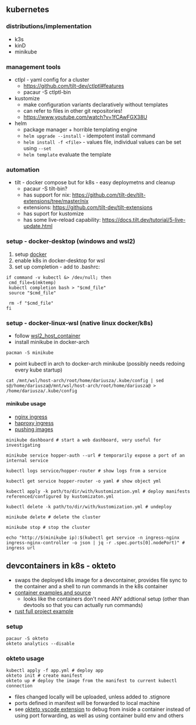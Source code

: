 ## kubernetes

### distributions/implementation

- k3s
- kinD
- minikube

### management tools

- ctlpl - yaml config for a cluster
    - https://github.com/tilt-dev/ctlptl#features
    - pacaur -S ctlptl-bin
- kustomize
    - make configuration variants declaratively without templates
    - can refer to files in other git repositories!
    - https://www.youtube.com/watch?v=1fCAwFGX38U
- helm
    - package manager + horrible templating engine
    - `helm upgrade --install` - idempotent install command
    - `helm install -f <file>` - values file, individual values can be set using `--set`
    - `helm template` evaluate the template

### automation

- tilt - docker compose but for k8s - easy deploymetns and cleanup
    - pacaur -S tilt-bin?
    - has support for nix: https://github.com/tilt-dev/tilt-extensions/tree/master/nix
    - extensions: https://github.com/tilt-dev/tilt-extensions
    - has suport for kustomize
    - has some live-reload capability: https://docs.tilt.dev/tutorial/5-live-update.html

### setup - docker-desktop (windows and wsl2)

1. setup [docker](./docker.md) 
2. enable k8s in docker-desktop for wsl
3. set up completion - add to .bashrc:
```
if command -v kubectl &> /dev/null; then
 cmd_file=$(mktemp)
 kubectl completion bash > "$cmd_file"
 source "$cmd_file"

 rm -f "$cmd_file"
fi
```

### setup - docker-linux-wsl (native linux docker/k8s)

* follow [wsl2_host_container](../windows/wsl2_host_container.md)
* install minikube in docker-arch
```
pacman -S minikube
```
* point kubectl in arch to docker-arch minikube (possibly needs redoing every kube startup)
```
cat /mnt/wsl/host-arch/root/home/dariusza/.kube/config | sed s@/home/dariusza@/mnt/wsl/host-arch/root/home/dariusza@ > /home/dariusza/.kube/config
```

#### minikube usage

- [nginx ingress](https://kubernetes.io/docs/tasks/access-application-cluster/ingress-minikube/)
- [haproxy ingress](https://haproxy-ingress.github.io/docs/getting-started/)
- [pushing images](https://minikube.sigs.k8s.io/docs/handbook/pushing/)
```
minikube dashboard # start a web dashboard, very useful for investigating

minikube service hopper-auth --url # temporarily expose a port of an internal service

kubectl logs service/hopper-router # show logs from a service

kubectl get service hopper-router -o yaml # show object yml

kubectl apply -k path/to/dir/with/kustomization.yml # deploy manifests referenced/configured by kustomizaton.yml 

kubectl delete -k path/to/dir/with/kustomization.yml # undeploy

minikube delete # delete the cluster

minikube stop # stop the cluster

echo "http://$(minikube ip):$(kubectl get service -n ingress-nginx ingress-nginx-controller -o json | jq -r .spec.ports[0].nodePort)" # ingress url
```

## devcontainers in k8s - okteto

- swaps the deployed k8s image for a devcontainer, provides file sync to the container and a shell to run commands in the k8s container
- [container examples and source](https://github.com/okteto/devenv)
    - looks like the containers don't need ANY addtional setup (other than devtools so that you can actually run commands)
- [rust full project example](https://github.com/okteto/rust-getting-started)

### setup

```
pacaur -S okteto
okteto analytics --disable
```

### okteto usage

```
kubectl apply -f app.yml # deploy app
okteto init # create manifest
okteto up # deploy the image from the manifest to current kubectl connection
```
- files changed locally will be uploaded, unless added to .stignore
- ports defined in manifest will be forwarded to local machine
- see [okteto vscode extension](./vscode.md) to debug from inside a container instead of using port forwarding, as well as using container build env and others